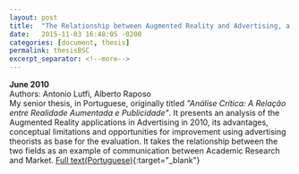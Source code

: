 ```yaml
---
layout: post
title:  "The Relationship between Augmented Reality and Advertising, a Critical Survey"
date:   2015-11-03 16:48:05 -0200
categories: [document, thesis]
permalink: thesisBSC
excerpt_separator: <!--more-->
---
```

<b>June 2010</b>  
Authors: Antonio Lutfi, Alberto Raposo  
My senior thesis, in Portuguese, originally titled <i>"Análise Crítica: A Relação entre Realidade Aumentada e Publicidade"</i>. It presents an analysis of the Augmented Reality applications in Advertising in 2010, its advantages, conceptual limitations and opportunities for improvement using advertising theorists as base for the evaluation. It takes the relationship between the two fields as an example of communication between Academic Research and Market.
[Full text(Portuguese)](https://www.dropbox.com/s/93zxbfh53ix7pg8/Antonio%20Lutfi%20-%20Relacao%20entre%20Realidade%20Aumentada%20e%20Publicidade.pdf){:target="_blank"}
<!--more-->  
